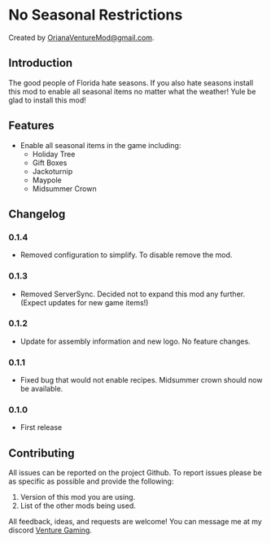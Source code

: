 # No Seasonal Restrictions

Created by [OrianaVentureMod@gmail.com](https://github.com/OrianaVenture/VentureValheim).

## Introduction

The good people of Florida hate seasons. If you also hate seasons install this mod to enable all seasonal items no matter what the weather! Yule be glad to install this mod!

## Features

* Enable all seasonal items in the game including:
  * Holiday Tree
  * Gift Boxes
  * Jackoturnip
  * Maypole
  * Midsummer Crown

## Changelog

### 0.1.4

* Removed configuration to simplify. To disable remove the mod.

### 0.1.3

* Removed ServerSync. Decided not to expand this mod any further. (Expect updates for new game items!)

### 0.1.2

* Update for assembly information and new logo. No feature changes.

### 0.1.1

* Fixed bug that would not enable recipes. Midsummer crown should now be available.

### 0.1.0

* First release

## Contributing

All issues can be reported on the project Github. To report issues please be as specific as possible and provide the following:

1. Version of this mod you are using.
2. List of the other mods being used.

All feedback, ideas, and requests are welcome! You can message me at my discord [Venture Gaming](https://discord.gg/tAd5hapt88).
